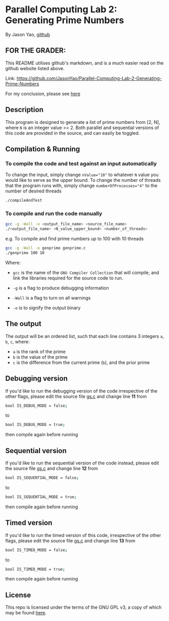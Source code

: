 # Parallel Computing Lab 2: Generating Prime Numbers
By Jason Yao, [github](https://github.com/JasonYao/Parallel-Computing-Lab-2-Generating-Prime-Numbers)

## FOR THE GRADER: 
This README utilises github's markdown, and is a much easier read on the github website listed above.

Link: https://github.com/JasonYao/Parallel-Computing-Lab-2-Generating-Prime-Numbers

For my conclusion, please see [here](CONCLUSION.md)

## Description
This program is designed to generate a list of prime numbers from [2, N], where `N` is
an integer value >= 2.
Both parallel and sequential versions of this code are provided in the source, and can easily be toggled.

## Compilation & Running
### To compile the code and test against an input automatically
To change the input, simply change `nValue="10"` to whatever `N` value you would like to serve as the upper bound.
To change the number of threads that the program runs with, simply change `numberOfProcesses="4"` to the number of desired threads

```sh
./compileAndTest
```

### To compile and run the code manually
```sh
gcc -g -Wall -o <output_file_name> <source_file_name>
./<output_file_name> <N_value_upper_bound> <number_of_threads>
```

e.g. To compile and find prime numbers up to 100 with 10 threads
```sh
gcc -g -Wall -o genprime genprime.c
./genprime 100 10
```

Where:
- `gcc` is the name of the `GNU Compiler Collection` that will compile, 
and link the libraries required for the source code to run.

- `-g` is a flag to produce debugging information

- `-Wall` is a flag to turn on all warnings

- `-o` is to signify the output binary

## The output
The output will be an ordered list, such that each line contains 3 integers `a`, `b`, `c`, where:

- `a` is the rank of the prime
- `b` is the value of the prime
- `c` is the difference from the current prime (`b`), and the prior prime

## Debugging version
If you'd like to run the debugging version of the code irrespective of the other flags, please edit the source file [gs.c](gs.c) and change line **11** from

```sh
bool IS_DEBUG_MODE = false;
```
to
```sh
bool IS_DEBUG_MODE = true;
```
then compile again before running

## Sequential version
If you'd like to run the sequential version of the code instead, please edit the source file [gs.c](gs.c) and change line **12** from

```sh
bool IS_SEQUENTIAL_MODE = false;
```
to
```sh
bool IS_SEQUENTIAL_MODE = true;
```
then compile again before running

## Timed version
If you'd like to run the timed version of this code, irrespective of the other flags, please edit the source file [gs.c](gs.c) and change line **13** from

```sh
bool IS_TIMED_MODE = false;
```
to
```sh
bool IS_TIMED_MODE = true;
```
then compile again before running

## License
This repo is licensed under the terms of the GNU GPL v3, a copy of which may be found [here](LICENSE).

